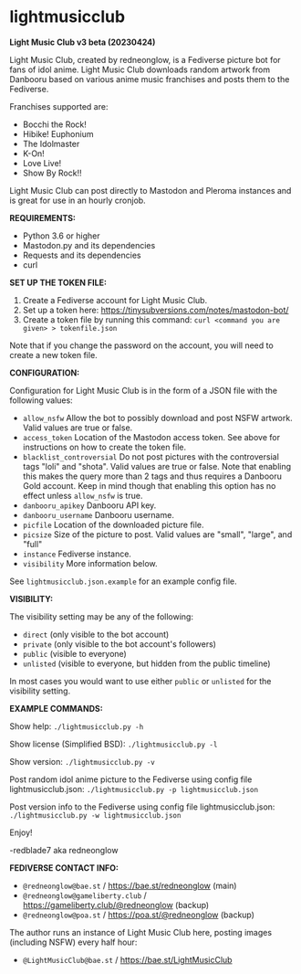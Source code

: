 # lightmusicclub

**Light Music Club v3 beta (20230424)**

Light Music Club, created by redneonglow, is a Fediverse picture bot for fans of idol anime. Light Music Club downloads random artwork from Danbooru based on various anime music franchises and posts them to the Fediverse.

Franchises supported are:

* Bocchi the Rock!
* Hibike! Euphonium
* The Idolmaster
* K-On!
* Love Live!
* Show By Rock!!

Light Music Club can post directly to Mastodon and Pleroma instances and is great for use in an hourly cronjob.

**REQUIREMENTS:**

* Python 3.6 or higher
* Mastodon.py and its dependencies
* Requests and its dependencies
* curl

**SET UP THE TOKEN FILE:**

1. Create a Fediverse account for Light Music Club.
2. Set up a token here: https://tinysubversions.com/notes/mastodon-bot/
3. Create a token file by running this command:
   `curl <command you are given> > tokenfile.json`

Note that if you change the password on the account, you will need to create a new token file.

**CONFIGURATION:**

Configuration for Light Music Club is in the form of a JSON file with the following values:

* `allow_nsfw` Allow the bot to possibly download and post NSFW artwork. Valid values are true or false.
* `access_token` Location of the Mastodon access token. See above for instructions on how to create the token file.
* `blacklist_controversial` Do not post pictures with the controversial tags "loli" and "shota". Valid values are true or false. Note that enabling this makes the query more than 2 tags and thus requires a Danbooru Gold account. Keep in mind though that enabling this option has no effect unless `allow_nsfw` is true. 
* `danbooru_apikey` Danbooru API key.
* `danbooru_username` Danbooru username.
* `picfile` Location of the downloaded picture file.
* `picsize` Size of the picture to post. Valid values are "small", "large", and "full"
* `instance` Fediverse instance.
* `visibility` More information below.

See `lightmusicclub.json.example` for an example config file.

**VISIBILITY:**

The visibility setting may be any of the following:

* `direct` (only visible to the bot account)
* `private` (only visible to the bot account's followers)
* `public` (visible to everyone)
* `unlisted` (visible to everyone, but hidden from the public timeline)

In most cases you would want to use either `public` or `unlisted` for the visibility setting.

**EXAMPLE COMMANDS:**

Show help: `./lightmusicclub.py -h`

Show license (Simplified BSD): `./lightmusicclub.py -l`

Show version: `./lightmusicclub.py -v`

Post random idol anime picture to the Fediverse using config file lightmusicclub.json: `./lightmusicclub.py -p lightmusicclub.json`

Post version info to the Fediverse using config file lightmusicclub.json: `./lightmusicclub.py -w lightmusicclub.json`

Enjoy!

-redblade7 aka redneonglow

**FEDIVERSE CONTACT INFO:**

* `@redneonglow@bae.st` / https://bae.st/redneonglow (main)
* `@redneonglow@gameliberty.club` / https://gameliberty.club/@redneonglow (backup)
* `@redneonglow@poa.st` / https://poa.st/@redneonglow (backup)

The author runs an instance of Light Music Club here, posting images (including NSFW) every half hour:

* `@LightMusicClub@bae.st` / https://bae.st/LightMusicClub
